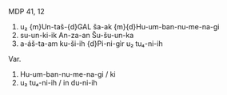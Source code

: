 MDP 41, 12
1. u₂ {m}Un-taš-{d}GAL ša-ak {m}{d}Hu-um-ban-nu-me-na-gi
2. su-un-ki-ik An-za-an Šu-šu-un-ka
3. a-áš-ta-am ku-ši-ih {d}Pi-ni-gìr u₂ tu₄-ni-ih
   
Var.

1. Hu-um-ban-nu-me-na-gi / ki
3. u₂ tu₄-ni-ih / in du-ni-ih
